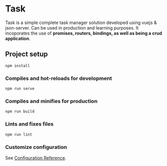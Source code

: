 # Task
Task is a simple complete task manager solution developed using vuejs & json-server. Can be used in production and learning purposes. It incoporates the use of **promises, routers, bindings, as well as being a crud application**.

## Project setup
```
npm install
```

### Compiles and hot-reloads for development
```
npm run serve
```

### Compiles and minifies for production
```
npm run build
```

### Lints and fixes files
```
npm run lint
```

### Customize configuration
See [Configuration Reference](https://cli.vuejs.org/config/).
